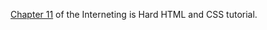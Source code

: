 [Chapter 11](https://www.internetingishard.com/html-and-css/responsive-images/) of the Interneting is Hard HTML and CSS tutorial.
